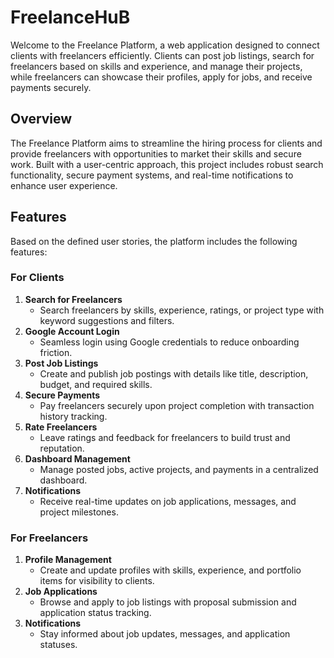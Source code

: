 # **FreelanceHuB**
Welcome to the Freelance Platform, a web application designed to connect clients with freelancers efficiently. Clients can post job listings, search for freelancers based on skills and experience, and manage their projects, while freelancers can showcase their profiles, apply for jobs, and receive payments securely.

## **Overview**
The Freelance Platform aims to streamline the hiring process for clients and provide freelancers with opportunities to market their skills and secure work. Built with a user-centric approach, this project includes robust search functionality, secure payment systems, and real-time notifications to enhance user experience.
## Features
Based on the defined user stories, the platform includes the following features:

### For Clients
1. **Search for Freelancers**  
   - Search freelancers by skills, experience, ratings, or project type with keyword suggestions and filters.
2. **Google Account Login**  
   - Seamless login using Google credentials to reduce onboarding friction.
3. **Post Job Listings**  
   - Create and publish job postings with details like title, description, budget, and required skills.
4. **Secure Payments**  
   - Pay freelancers securely upon project completion with transaction history tracking.
5. **Rate Freelancers**  
   - Leave ratings and feedback for freelancers to build trust and reputation.
6. **Dashboard Management**  
   - Manage posted jobs, active projects, and payments in a centralized dashboard.
7. **Notifications**  
   - Receive real-time updates on job applications, messages, and project milestones.

### For Freelancers
1. **Profile Management**  
   - Create and update profiles with skills, experience, and portfolio items for visibility to clients.
2. **Job Applications**  
   - Browse and apply to job listings with proposal submission and application status tracking.
3. **Notifications**  
   - Stay informed about job updates, messages, and application statuses.
